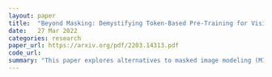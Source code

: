 ```yaml
---
layout: paper
title:  "Beyond Masking: Demystifying Token-Based Pre-Training for Vision Transformers"
date:   27 Mar 2022
categories: research
paper_url: https://arxiv.org/pdf/2203.14313.pdf
code_url: 
summary: "This paper explores alternatives to masked image modeling (MIM), a method leveraging vision transformers for self-supervised visual representation by masking parts of an input image and predicting the missing content. We propose five different learning objectives that, like MIM, degrade the input image in various ways. Through comprehensive experiments, we establish design principles for token-based pre-training of vision transformers. Notably, we find the most effective strategy combines preserving the original image style with introducing spatial misalignment in addition to spatial masking. This approach outperforms traditional MIM on downstream recognition tasks without increasing computational demands. The code for our study is accessible at https://github.com/sunsmarterjie/beyond masking"
---
```


